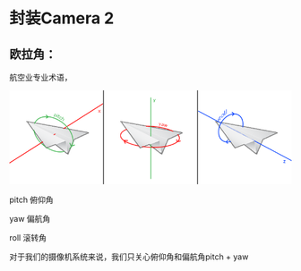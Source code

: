 #  封装Camera 2





## 欧拉角：

航空业专业术语，

![](https://raw.githubusercontent.com/kyochow/rendering/main/LearnOpenGL/7.1_Camera/camera_pitch_yaw_roll.png)

pitch 俯仰角

yaw 偏航角

roll 滚转角

对于我们的摄像机系统来说，我们只关心俯仰角和偏航角pitch + yaw


